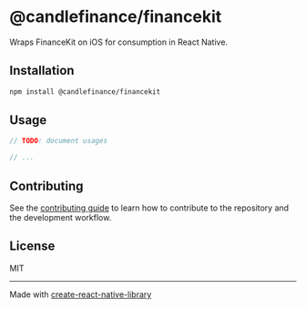 # @candlefinance/financekit

Wraps FinanceKit on iOS for consumption in React Native.

## Installation

```sh
npm install @candlefinance/financekit
```

## Usage

```js
// TODO: document usages

// ...
```

## Contributing

See the [contributing guide](CONTRIBUTING.md) to learn how to contribute to the repository and the development workflow.

## License

MIT

---

Made with [create-react-native-library](https://github.com/callstack/react-native-builder-bob)
